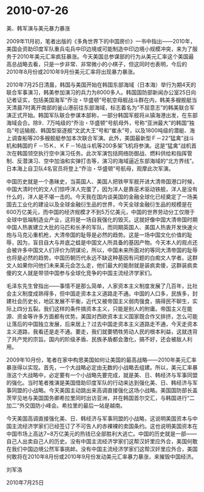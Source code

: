 # 2010-07-26

美、韩军演与美元暴力暴涨

2009年11月初，笔者出版的《多角世界下的中国房价》一书中指出――2010年，美国会资助印度军队重兵屯兵中印边境或可能制造中印边境小规模冲突，来为了服务于2010年美元汇率疯狂暴涨。今天美国总参谋部的行为从美元汇率这个美国最高总战略去看，只是一步非常、非常微小的小棋子，但这同时也表明，今后的2010年8月份或2010年9月份美元汇率将出现暴力暴涨。

2010年7月25日清晨，韩国与美国开始在韩国东部海域（日本海）举行为期4天的联合军事演习，韩美参加演习的兵力为8000多人。韩国国防部新闻办公室25日向记者证实，包括美国海军“乔治・华盛顿”号航空母舰战斗群在内，韩美多艘舰艇当天清晨7时离开南部的釜山港前往东部海域，标志着名为“不屈意志”的韩美联合军演正式开始。韩国军队联合参谋本部称，一部分韩国军舰将从镇海港出发，在东部海域会合。除9．7万吨级的“乔治・华盛顿”号航母外，号称“亚洲最大”的韩国“独岛”号运输舰、韩国型驱逐舰“文武大王”号和“崔永”号，以及1800吨级的潜艇、海上调查船等20多艘舰艇参加本次联合军演。此外，美国最新型Ｆ－22“猛禽”战斗机和韩国的Ｆ－15Ｋ、ＫＦ－16战斗机等200多架飞机将参演。这是“猛禽”战机首次在韩国领空执行空中演习任务。此次军演包括网络防御战、燃料供给和指挥管制、反潜演习、空中加油和实弹打击等，演习的海域逼近东部海域的“北方界线”。日本海上自卫队4名官员将登上“乔治・华盛顿”号航母，观摩此次军演。

中国历史就是一个愚昧史，当英国人、美国人把铁甲军舰开进大清帝国港口时候，中国大清时代的文人们惊呼洋人完蛋了，因为洋人是靠巫术驱动铁舰，洋人是没有什么的，洋人是不堪一击的。今天我在国内谈美国的金融全球化已经奠定了一场美国去工业化的建设以及全球金融衍生品的世界，今天全球金融衍生品的规模是在600万亿美元，而中国的经济规模才不到5万亿美元，中国的世界劳动分工仅限于全球中低端制造业产业，这将是一场自我强化的毁灭。这就好像中国大清帝国时期中国人热衷建立大批的马匹和长矛的军队，而同期英国人、美国人热衷开发快速火炮与马克沁重机枪，大清帝国的耻辱是必然的趋势。这是一场中国文化价值的耻辱，因为，盲目自大与井底之蛙是中国文人所具备的基因产物。今天本人的观点还会被许多中国文人们评价为阴谋论，所以，中国未来所面对的等同大清帝国的耻辱也将是必然的趋势。中国历朝历代永远不缺这种基因有问题的白痴文人学者。这群文人如果你问他们未来美元会怎么走，他们最大的能耐就是装疯卖傻，这群装疯卖傻的文人就是带领中国参与全球化竞争的中国主流经济学家们。

毛泽东先生曾指出――事情不是那么简单，人家资本主义制度发展了几百年，比社会主义制度成熟得多，但中国走资本主义道路走不通。中国的人口多，民族多，封建社会历史长，地区发展不平衡，近代又被帝国主义弱肉强食，搞得民不聊生，实际上四分五裂。我们这样的条件搞资本主义，只能是别人的附庸。帝国主义在能源、资金等许多方面都有优势。美国对西欧资本主义国家既合作又排挤，怎么可能让落后的中国独立发展，后来居上？过去中国走资本主义道路走不通，今天走资本主义道路，我看还是走不通。要走，我们就要牺牲劳动人民的根本利益，这就违背了共产党的宗旨。国内的阶级矛盾、民族矛盾都会激化，搞不好，还会被敌人利用。

2009年10月份，笔者在家中构思美国如何让美国的最高战略――2010年美元汇率暴涨得以实现。首先，一个大战略必定由无数的小战略去组建。所以，美元汇率暴涨这个大战略中，必定要有一个小战略先要完成，就是美、日、韩经济与军事同盟的强化。当时笔者推演是美国借助印度军队的行动来达到强化美、日、韩经济与军事同盟的小战略。今天美国主动跳出来高调直接强化这场小战略。美国国防部长盖茨罕见地与美国国务卿希拉里同时出访亚洲，并在韩国首尔交汇，与韩国进行“二加二”外交国防小峰会。希拉里的最后一站是越南。

今天美国高调直接强化美、日、韩经济与军事同盟的小战略，这说明美国资本与中国主流经济学家们已经签订了不可告人的赤裸裸的卖国条约。这也说明美国资本在中国市场上高达7~8万亿美元的热钱已全部胜利大逃亡。中国的历史就是一部――自己人出卖自己人的历史。没有中国主流经济学家们这帮汉奸里应外合，美国何敢在我们中国边境公然军事挑衅。没有中国主流经济学家们这帮汉奸里应外合，美国何敢将在2010年8月份或2010年9月份发动美元汇率暴力暴涨，来摧毁中国经济。

刘军洛

2010年7月25日
